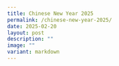 ```yaml
---
title: Chinese New Year 2025
permalink: /chinese-new-year-2025/
date: 2025-02-20
layout: post
description: ""
image: ""
variant: markdown
---
```

